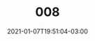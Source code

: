 ---
title: "008"
date: 2021-01-07T19:51:04-03:00
draft: false
autorias: ["Eduardo Zmievski (a.k.a. CurlyBoy)"]
plataformas: ["p5•js"]
descricao: "Este código simples gera um retângulo que gira sobre si mesmo quadro a quadro até chegar na contagem de 100"
autorias_url: ["https://www.instagram.com/curlyboy_____", "https://www.openprocessing.org/user/89655#sketches"]
url: "/formas/008"
---